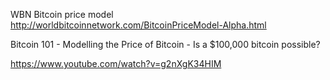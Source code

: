 WBN Bitcoin price model
http://worldbitcoinnetwork.com/BitcoinPriceModel-Alpha.html

Bitcoin 101 - Modelling the Price of Bitcoin - Is a $100,000 bitcoin possible?

https://www.youtube.com/watch?v=g2nXgK34HIM

